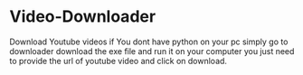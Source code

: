 # Video-Downloader
Download Youtube videos 
if You dont have python on your pc simply go to downloader download the exe file and run it on your computer
you just need to provide the url of youtube video and click on download.
